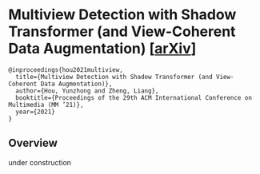 # Multiview Detection with Shadow Transformer (and View-Coherent Data Augmentation) [[arXiv](https://arxiv.org/pdf/2108.05888.pdf)]

```
@inproceedings{hou2021multiview,
  title={Multiview Detection with Shadow Transformer (and View-Coherent Data Augmentation)},
  author={Hou, Yunzhong and Zheng, Liang},
  booktitle={Proceedings of the 29th ACM International Conference on Multimedia (MM ’21)},
  year={2021}
}
```


## Overview
under construction
